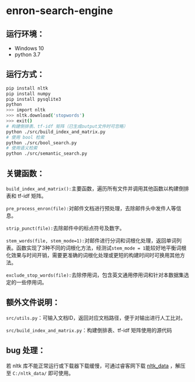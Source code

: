 # enron-search-engine

## 运行环境：
- Windows 10
- python 3.7

## 运行方式：
```bash
pip install nltk
pip install numpy
pip install pysqlite3
python
>>> import nltk
>>> nltk.download('stopwords')
>>> exit()
# 构建倒排表、tf-idf 矩阵（已生成output文件时可忽略）
python ./src/build_index_and_matrix.py
# 使用 bool 检索
python ./src/bool_search.py
# 使用语义检索
python ./src/semantic_search.py
```

## 关键函数：
`build_index_and_matrix():`主要函数，遍历所有文件并调用其他函数以构建倒排表和 tf-idf 矩阵。

`pre_process_enron(file):`对邮件文档进行预处理，去除邮件头中发件人等信息。

`strip_punct(file):`去除邮件中的标点符号及数字。

`stem_words(file, stem_mode=1):`对邮件进行分词和词根化处理，返回单词列表。函数实现了3种不同的词根化方法，经测试`stem_mode = 1`能较好地平衡词根化效果与时间开销，需要更准确的词根化处理或更短的构建时间时可换用其他方法。

`exclude_stop_words(file):`去除停用词，包含英文通用停用词和针对本数据集选定的一些停用词。

## 额外文件说明：
`src/utils.py`：可输入文档ID，返回对应文档路径，便于对输出进行人工比对。

`src/build_index_and_matrix.py`：构建倒排表、tf-idf 矩阵使用的源代码

## bug 处理：
若 nltk 库不能正常运行或下载器下载缓慢，可通过睿客网下载 [nltk_data](https://rec.ustc.edu.cn/share/1ed388f0-2e52-11eb-83a2-8926fdd7b031) ，解压至 `C:/nltk_data/` 即可使用。
